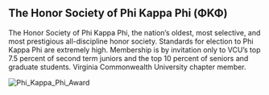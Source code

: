 ## The Honor Society of Phi Kappa Phi (ΦΚΦ)

The Honor Society of Phi Kappa Phi, the nation’s oldest, most selective, and most prestigious all-discipline honor society. Standards for election to Phi Kappa Phi are extremely high. Membership is by invitation only to VCU’s top 7.5 percent of second term juniors and the top 10 percent of seniors and graduate students. Virginia Commonwealth University chapter member. 


![Phi_Kappa_Phi_Award](https://user-images.githubusercontent.com/65502025/160218117-e740bdd0-905c-48bc-948b-61fb04cc05cf.jpg)
